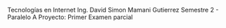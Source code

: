 Tecnologías en Internet
Ing. David Simon Mamani Gutierrez
Semestre 2 - Paralelo A
Proyecto: Primer Examen parcial
